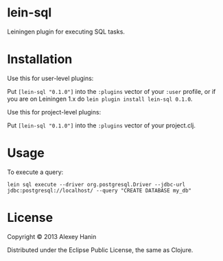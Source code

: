 # lein-sql

Leiningen plugin for executing SQL tasks.

Installation
============

Use this for user-level plugins:

Put `[lein-sql "0.1.0"]` into the `:plugins` vector of your
`:user` profile, or if you are on Leiningen 1.x do `lein plugin install
lein-sql 0.1.0`.

Use this for project-level plugins:

Put `[lein-sql "0.1.0"]` into the `:plugins` vector of your project.clj.

Usage
=====


To execute a query:

`lein sql execute --driver org.postgresql.Driver --jdbc-url jdbc:postgresql://localhost/ --query "CREATE DATABASE my_db"`

License
=======

Copyright © 2013 Alexey Hanin

Distributed under the Eclipse Public License, the same as Clojure.
